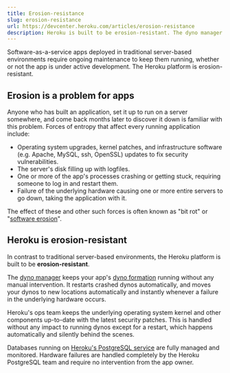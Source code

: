 ```yaml
---
title: Erosion-resistance
slug: erosion-resistance
url: https://devcenter.heroku.com/articles/erosion-resistance
description: Heroku is built to be erosion-resistant. The dyno manager keeps dynos running, and ops teams keep the underlying operating system kernel up-to-date.
---
```


Software-as-a-service apps deployed in traditional server-based environments require ongoing maintenance to keep them running, whether or not the app is under active development.  The Heroku platform is erosion-resistant.

Erosion is a problem for apps
-------------------------

Anyone who has built an application, set it up to run on a server somewhere, and come back months later to discover it down is familiar with this problem.  Forces of entropy that affect every running application include:

* Operating system upgrades, kernel patches, and infrastructure software (e.g. Apache, MySQL, ssh, OpenSSL) updates to fix security vulnerabilities.
* The server's disk filling up with logfiles.
* One or more of the app's processes crashing or getting stuck, requiring someone to log in and restart them.
* Failure of the underlying hardware causing one or more entire servers to go down, taking the application with it.

The effect of these and other such forces is often known as "bit rot" or "[software erosion](http://en.wikipedia.org/wiki/Software_erosion)".

Heroku is erosion-resistant
---------------------------

In contrast to traditional server-based environments, the Heroku platform is built to be **erosion-resistant**.

The [dyno manager](dynos#the-dyno-manager) keeps your app's [dyno formation](scaling#dyno-formation) running without any manual intervention.  It restarts crashed dynos automatically, and moves your dynos to new locations automatically and instantly whenever a failure in the underlying hardware occurs.

Heroku's ops team keeps the underlying operating system kernel and other components up-to-date with the latest security patches.  This is handled without any impact to running dynos except for a restart, which happens automatically and silently behind the scenes.

Databases running on [Heroku's PostgreSQL service](http://devcenter.heroku.com/articles/heroku-postgresql) are fully managed and monitored.  Hardware failures are handled completely by the Heroku PostgreSQL team and require no intervention from the app owner.
